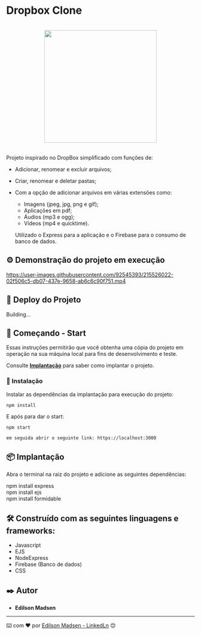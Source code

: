 # Dropbox Clone
<br>
<div align="center">
  <img src="https://user-images.githubusercontent.com/92545393/215517932-c76ec14f-b3d9-497a-b275-fb7847da6134.jpg" width="300px"/>
</div>
<br>

Projeto inspirado no DropBox simplificado com funções de:
* Adicionar, renomear e excluir arquivos;
* Criar, renomear e deletar pastas;
* Com a opção de adicionar arquivos em várias extensões como:

  - Imagens (jpeg, jpg, png e gif);
  - Aplicações em pdf;
  - Áudios (mp3 e ogg);
  - Vídeos (mp4 e quicktime).
  
  Utilizado o Express para a aplicação e o Firebase para o consumo de banco de dados.


## ⚙️ Demonstração do projeto em execução

https://user-images.githubusercontent.com/92545393/215526022-02f506c5-db07-437e-9658-ab6c6c90f751.mp4


## 📌 Deploy do Projeto

Building... 

## 🚀 Começando - Start

Essas instruções permitirão que você obtenha uma cópia do projeto em operação na sua máquina local para fins de desenvolvimento e teste.

Consulte **[Implantação](#-implanta%C3%A7%C3%A3o)** para saber como implantar o projeto.

### 🔧 Instalação

Instalar as dependências da implantação para execução do projeto:

```
npm install
```

E após para dar o start:

```
npm start
```

```
em seguida abrir o seguinte link: https://localhost:3000
```


## 📦 Implantação

Abra o terminal na raiz do projeto e adicione as seguintes dependências:
 
npm install express <br>
npm install ejs <br>
npm install formidable <br>

## 🛠️ Construído com as seguintes linguagens e frameworks:

* Javascript
* EJS
* NodeExpress
* Firebase (Banco de dados)
* CSS

## ✒️ Autor

* **Edilson Madsen**

---
⌨️ com ❤️ por [Edilson Madsen - LinkedLn](https://www.linkedin.com/in/edilsonmadsen/) 😊

